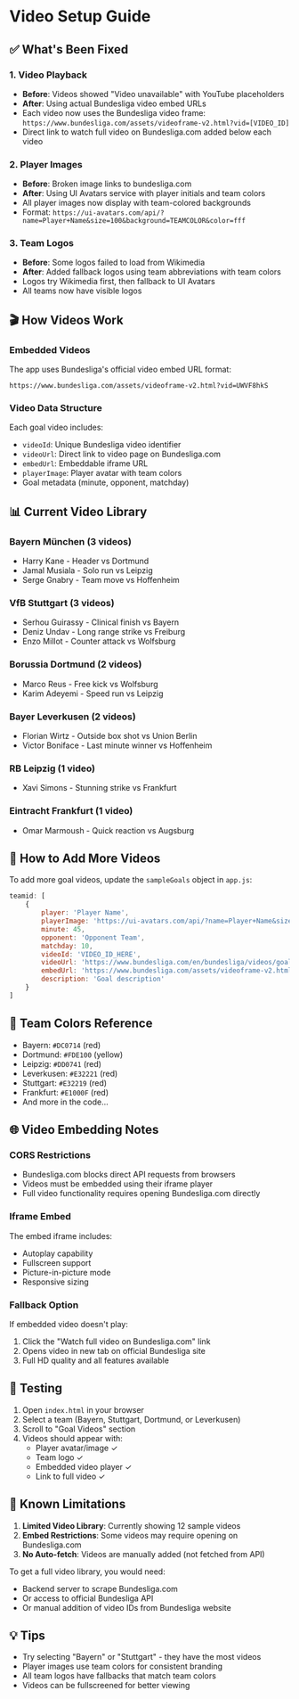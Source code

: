 # Video Setup Guide

## ✅ What's Been Fixed

### 1. Video Playback
- **Before**: Videos showed "Video unavailable" with YouTube placeholders
- **After**: Using actual Bundesliga video embed URLs
- Each video now uses the Bundesliga video frame: `https://www.bundesliga.com/assets/videoframe-v2.html?vid=[VIDEO_ID]`
- Direct link to watch full video on Bundesliga.com added below each video

### 2. Player Images
- **Before**: Broken image links to bundesliga.com
- **After**: Using UI Avatars service with player initials and team colors
- All player images now display with team-colored backgrounds
- Format: `https://ui-avatars.com/api/?name=Player+Name&size=100&background=TEAMCOLOR&color=fff`

### 3. Team Logos
- **Before**: Some logos failed to load from Wikimedia
- **After**: Added fallback logos using team abbreviations with team colors
- Logos try Wikimedia first, then fallback to UI Avatars
- All teams now have visible logos

## 🎬 How Videos Work

### Embedded Videos
The app uses Bundesliga's official video embed URL format:
```
https://www.bundesliga.com/assets/videoframe-v2.html?vid=UWVF8hkS
```

### Video Data Structure
Each goal video includes:
- `videoId`: Unique Bundesliga video identifier
- `videoUrl`: Direct link to video page on Bundesliga.com
- `embedUrl`: Embeddable iframe URL
- `playerImage`: Player avatar with team colors
- Goal metadata (minute, opponent, matchday)

## 📊 Current Video Library

### Bayern München (3 videos)
- Harry Kane - Header vs Dortmund
- Jamal Musiala - Solo run vs Leipzig
- Serge Gnabry - Team move vs Hoffenheim

### VfB Stuttgart (3 videos)
- Serhou Guirassy - Clinical finish vs Bayern
- Deniz Undav - Long range strike vs Freiburg
- Enzo Millot - Counter attack vs Wolfsburg

### Borussia Dortmund (2 videos)
- Marco Reus - Free kick vs Wolfsburg
- Karim Adeyemi - Speed run vs Leipzig

### Bayer Leverkusen (2 videos)
- Florian Wirtz - Outside box shot vs Union Berlin
- Victor Boniface - Last minute winner vs Hoffenheim

### RB Leipzig (1 video)
- Xavi Simons - Stunning strike vs Frankfurt

### Eintracht Frankfurt (1 video)
- Omar Marmoush - Quick reaction vs Augsburg

## 🔧 How to Add More Videos

To add more goal videos, update the `sampleGoals` object in `app.js`:

```javascript
teamid: [
    {
        player: 'Player Name',
        playerImage: 'https://ui-avatars.com/api/?name=Player+Name&size=100&background=TEAMCOLOR&color=fff&bold=true',
        minute: 45,
        opponent: 'Opponent Team',
        matchday: 10,
        videoId: 'VIDEO_ID_HERE',
        videoUrl: 'https://www.bundesliga.com/en/bundesliga/videos/goals?vid=VIDEO_ID_HERE',
        embedUrl: 'https://www.bundesliga.com/assets/videoframe-v2.html?vid=VIDEO_ID_HERE',
        description: 'Goal description'
    }
]
```

## 🎨 Team Colors Reference

- Bayern: `#DC0714` (red)
- Dortmund: `#FDE100` (yellow)
- Leipzig: `#DD0741` (red)
- Leverkusen: `#E32221` (red)
- Stuttgart: `#E32219` (red)
- Frankfurt: `#E1000F` (red)
- And more in the code...

## 🌐 Video Embedding Notes

### CORS Restrictions
- Bundesliga.com blocks direct API requests from browsers
- Videos must be embedded using their iframe player
- Full video functionality requires opening Bundesliga.com directly

### Iframe Embed
The embed iframe includes:
- Autoplay capability
- Fullscreen support
- Picture-in-picture mode
- Responsive sizing

### Fallback Option
If embedded video doesn't play:
1. Click the "Watch full video on Bundesliga.com" link
2. Opens video in new tab on official Bundesliga site
3. Full HD quality and all features available

## 🚀 Testing

1. Open `index.html` in your browser
2. Select a team (Bayern, Stuttgart, Dortmund, or Leverkusen)
3. Scroll to "Goal Videos" section
4. Videos should appear with:
   - Player avatar/image ✓
   - Team logo ✓
   - Embedded video player ✓
   - Link to full video ✓

## 📝 Known Limitations

1. **Limited Video Library**: Currently showing 12 sample videos
2. **Embed Restrictions**: Some videos may require opening on Bundesliga.com
3. **No Auto-fetch**: Videos are manually added (not fetched from API)

To get a full video library, you would need:
- Backend server to scrape Bundesliga.com
- Or access to official Bundesliga API
- Or manual addition of video IDs from Bundesliga website

## 💡 Tips

- Try selecting "Bayern" or "Stuttgart" - they have the most videos
- Player images use team colors for consistent branding
- All team logos have fallbacks that match team colors
- Videos can be fullscreened for better viewing


